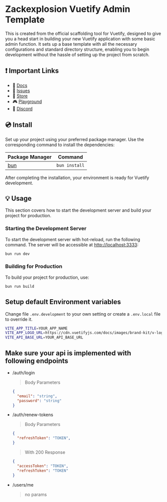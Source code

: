 # Zackexplosion Vuetify Admin Template

This is created from the official scaffolding tool for Vuetify, designed to give you a head start in building your new Vuetify application with some basic admin function. It sets up a base template with all the necessary configurations and standard directory structure, enabling you to begin development without the hassle of setting up the project from scratch.

## ❗️ Important Links

- 📄 [Docs](https://vuetifyjs.com/)
- 🚨 [Issues](https://issues.vuetifyjs.com/)
- 🏬 [Store](https://store.vuetifyjs.com/)
- 🎮 [Playground](https://play.vuetifyjs.com/)
- 💬 [Discord](https://community.vuetifyjs.com)

## 💿 Install

Set up your project using your preferred package manager. Use the corresponding command to install the dependencies:

| Package Manager                                                | Command        |
|---------------------------------------------------------------|----------------|
| [bun](https://bun.sh/#getting-started)                        | `bun install`  |

After completing the installation, your environment is ready for Vuetify development.


## 💡 Usage

This section covers how to start the development server and build your project for production.

### Starting the Development Server

To start the development server with hot-reload, run the following command. The server will be accessible at [http://localhost:3333](http://localhost:3333):

```bash
bun run dev
```

### Building for Production

To build your project for production, use:

```bash
bun run build
```

## Setup default Environment variables

Change file `.env.development` to your own setting or create a `.env.local` file to override it.

```sh
VITE_APP_TITLE=YOUR_APP_NAME
VITE_APP_LOGO_URL=https://cdn.vuetifyjs.com/docs/images/brand-kit/v-logo.svg
VITE_API_BASE_URL=YOUR_API_BASE_URL
```

## Make sure your api is implemented with following endpoints

* /auth/login
  > Body Parameters

  ```json
  {
    "email": "string",
    "password": "string"
  }
  ```
* /auth/renew-tokens
  > Body Parameters
  ```json
  {
    "refreshToken": "TOKEN",
  }
  ```
  > With 200 Response

  ```json
  {
    "accessToken": "TOKEN",
    "refreshToken": "TOKEN"
  }
  ```
* /users/me
  > no params
